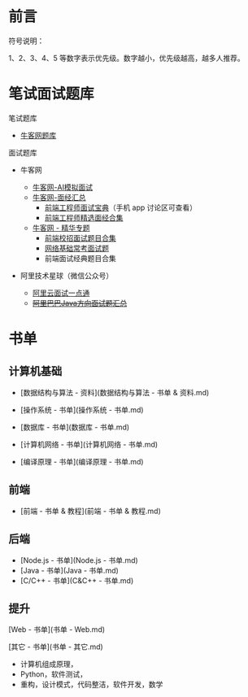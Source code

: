 

# 前言

符号说明：

1、2、3、4、5 等数字表示优先级。数字越小，优先级越高，越多人推荐。



# 笔试面试题库

笔试题库

- [牛客网题库](https://www.nowcoder.com/contestRoom)

面试题库

- 牛客网
  - [牛客网-AI模拟面试](https://www.nowcoder.com/interview/ai/index)
  - [牛客网-面经汇总](https://www.nowcoder.com/interview/center)
    - [前端工程师面试宝典](https://www.nowcoder.com/tutorial/96/f5212664ab664984882b00635066ded2)（手机 app 讨论区可查看）
    - [前端工程师精选面经合集](https://www.nowcoder.com/discuss/experience?tagId=644)
  - [牛客网 - 精华专题](https://www.nowcoder.com/activity/topics)
    - [前端校招面试题目合集](https://www.nowcoder.com/ta/review-frontend)
    - [网络基础常考面试题](https://www.nowcoder.com/ta/review-network)
    - 前端面试经典题目合集

- 阿里技术星球（微信公众号）
  - [阿里云面试一点通](https://developer.aliyun.com/group/interview?spm=a2c6h.12873639.0.d1002.6f03701657P7BW#/?_k=hde08l)
  - ~~[阿里巴巴Java方向面试题汇总](https://developer.aliyun.com/article/717909?spm=a1z389.11499242.0.0.65452413CcOPhP&utm_content=g_1000086445)~~



# 书单

## 计算机基础

- [数据结构与算法 - 资料](数据结构与算法 - 书单 & 资料.md)

- [操作系统 - 书单](操作系统 - 书单.md)

- [数据库 - 书单](数据库 - 书单.md)

- [计算机网络 - 书单](计算机网络 - 书单.md)

- [编译原理 - 书单](编译原理 - 书单.md)



## 前端

- [前端 - 书单 & 教程](前端 - 书单 & 教程.md)



## 后端

- [Node.js - 书单](Node.js - 书单.md)
- [Java - 书单](Java - 书单.md)
- [C/C++ - 书单](C&C++ - 书单.md)



## 提升

[Web - 书单](书单 - Web.md)

[其它 - 书单](书单 - 其它.md)

- 计算机组成原理，
- Python，软件测试，
- 重构，设计模式，代码整洁，软件开发，数学

